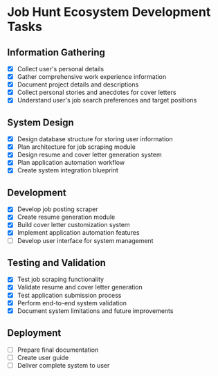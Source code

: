 # Job Hunt Ecosystem Development Tasks

## Information Gathering
- [x] Collect user's personal details
- [x] Gather comprehensive work experience information
- [x] Document project details and descriptions
- [x] Collect personal stories and anecdotes for cover letters
- [x] Understand user's job search preferences and target positions

## System Design
- [x] Design database structure for storing user information
- [x] Plan architecture for job scraping module
- [x] Design resume and cover letter generation system
- [x] Plan application automation workflow
- [x] Create system integration blueprint

## Development
- [x] Develop job posting scraper
- [x] Create resume generation module
- [x] Build cover letter customization system
- [x] Implement application automation features
- [ ] Develop user interface for system management

## Testing and Validation
- [x] Test job scraping functionality
- [x] Validate resume and cover letter generation
- [x] Test application submission process
- [x] Perform end-to-end system validation
- [x] Document system limitations and future improvements

## Deployment
- [ ] Prepare final documentation
- [ ] Create user guide
- [ ] Deliver complete system to user
